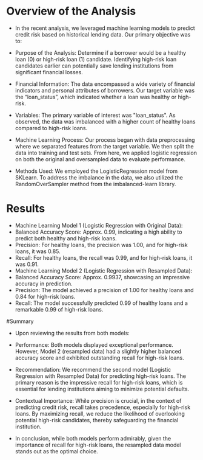 # Overview of the Analysis
* In the recent analysis, we leveraged machine learning models to predict credit risk based on historical lending data. Our primary objective was to:

* Purpose of the Analysis: Determine if a borrower would be a healthy loan (0) or high-risk loan (1) candidate. Identifying high-risk loan candidates earlier can potentially save lending institutions from significant financial losses.

* Financial Information: The data encompassed a wide variety of financial indicators and personal attributes of borrowers. Our target variable was the “loan_status”, which indicated whether a loan was healthy or high-risk.

* Variables: The primary variable of interest was "loan_status". As observed, the data was imbalanced with a higher count of healthy loans compared to high-risk loans.

* Machine Learning Process: Our process began with data preprocessing where we separated features from the target variable. We then split the data into training and test sets. From here, we applied logistic regression on both the original and oversampled data to evaluate performance.

* Methods Used: We employed the LogisticRegression model from SKLearn. To address the imbalance in the data, we also utilized the RandomOverSampler method from the imbalanced-learn library.

# Results
* Machine Learning Model 1 (Logistic Regression with Original Data):
* Balanced Accuracy Score: Approx. 0.99, indicating a high ability to predict both healthy and high-risk loans.
* Precision: For healthy loans, the precision was 1.00, and for high-risk loans, it was 0.85.
* Recall: For healthy loans, the recall was 0.99, and for high-risk loans, it was 0.91.
* Machine Learning Model 2 (Logistic Regression with Resampled Data):
* Balanced Accuracy Score: Approx. 0.9937, showcasing an impressive accuracy in prediction.
* Precision: The model achieved a precision of 1.00 for healthy loans and 0.84 for high-risk loans.
* Recall: The model successfully predicted 0.99 of healthy loans and a remarkable 0.99 of high-risk loans.

#Summary
* Upon reviewing the results from both models:

* Performance: Both models displayed exceptional performance. However, Model 2 (resampled data) had a slightly higher balanced accuracy score and exhibited outstanding recall for high-risk loans.

* Recommendation: We recommend the second model (Logistic Regression with Resampled Data) for predicting high-risk loans. The primary reason is the impressive recall for high-risk loans, which is essential for lending institutions aiming to minimize potential defaults.

* Contextual Importance: While precision is crucial, in the context of predicting credit risk, recall takes precedence, especially for high-risk loans. By maximizing recall, we reduce the likelihood of overlooking potential high-risk candidates, thereby safeguarding the financial institution.

* In conclusion, while both models perform admirably, given the importance of recall for high-risk loans, the resampled data model stands out as the optimal choice.